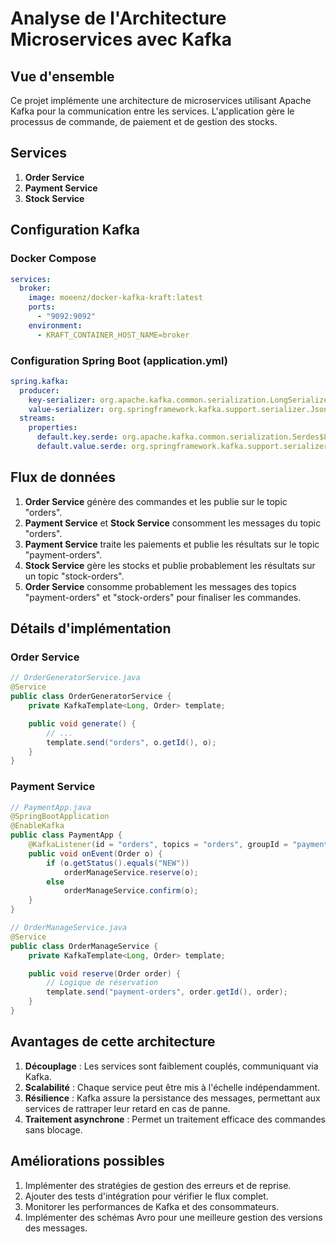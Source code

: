 # Analyse de l'Architecture Microservices avec Kafka

## Vue d'ensemble

Ce projet implémente une architecture de microservices utilisant Apache Kafka pour la communication entre les services. L'application gère le processus de commande, de paiement et de gestion des stocks.

## Services

1. **Order Service**
2. **Payment Service**
3. **Stock Service**

## Configuration Kafka

### Docker Compose

```yaml
services:
  broker:
    image: moeenz/docker-kafka-kraft:latest
    ports:
      - "9092:9092"
    environment:
      - KRAFT_CONTAINER_HOST_NAME=broker
```

### Configuration Spring Boot (application.yml)

```yaml
spring.kafka:
  producer:
    key-serializer: org.apache.kafka.common.serialization.LongSerializer
    value-serializer: org.springframework.kafka.support.serializer.JsonSerializer
  streams:
    properties:
      default.key.serde: org.apache.kafka.common.serialization.Serdes$LongSerde
      default.value.serde: org.springframework.kafka.support.serializer.JsonSerde
```

## Flux de données

1. **Order Service** génère des commandes et les publie sur le topic "orders".
2. **Payment Service** et **Stock Service** consomment les messages du topic "orders".
3. **Payment Service** traite les paiements et publie les résultats sur le topic "payment-orders".
4. **Stock Service** gère les stocks et publie probablement les résultats sur un topic "stock-orders".
5. **Order Service** consomme probablement les messages des topics "payment-orders" et "stock-orders" pour finaliser les commandes.

## Détails d'implémentation

### Order Service

```java
// OrderGeneratorService.java
@Service
public class OrderGeneratorService {
    private KafkaTemplate<Long, Order> template;

    public void generate() {
        // ...
        template.send("orders", o.getId(), o);
    }
}
```

### Payment Service

```java
// PaymentApp.java
@SpringBootApplication
@EnableKafka
public class PaymentApp {
    @KafkaListener(id = "orders", topics = "orders", groupId = "payment")
    public void onEvent(Order o) {
        if (o.getStatus().equals("NEW"))
            orderManageService.reserve(o);
        else
            orderManageService.confirm(o);
    }
}

// OrderManageService.java
@Service
public class OrderManageService {
    private KafkaTemplate<Long, Order> template;

    public void reserve(Order order) {
        // Logique de réservation
        template.send("payment-orders", order.getId(), order);
    }
}
```

## Avantages de cette architecture

1. **Découplage** : Les services sont faiblement couplés, communiquant via Kafka.
2. **Scalabilité** : Chaque service peut être mis à l'échelle indépendamment.
3. **Résilience** : Kafka assure la persistance des messages, permettant aux services de rattraper leur retard en cas de panne.
4. **Traitement asynchrone** : Permet un traitement efficace des commandes sans blocage.

## Améliorations possibles

1. Implémenter des stratégies de gestion des erreurs et de reprise.
2. Ajouter des tests d'intégration pour vérifier le flux complet.
3. Monitorer les performances de Kafka et des consommateurs.
4. Implémenter des schémas Avro pour une meilleure gestion des versions des messages.

